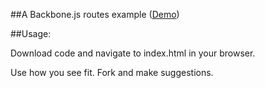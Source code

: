 ##A Backbone.js routes example (<a href="http://code.ryanricard.com/backbone-routes-example">Demo</a>)

##Usage:

Download code and navigate to index.html in your browser.

Use how you see fit. Fork and make suggestions.